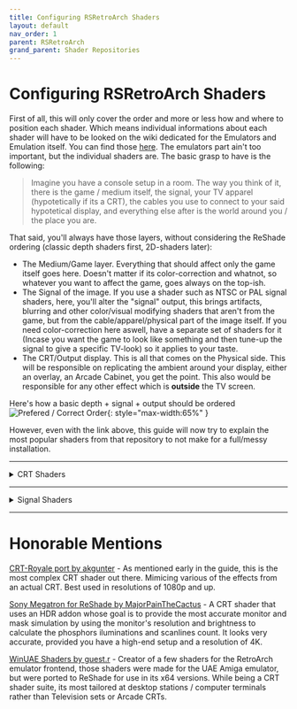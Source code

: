 ```yaml
---
title: Configuring RSRetroArch Shaders
layout: default
nav_order: 1
parent: RSRetroArch
grand_parent: Shader Repositories
---
```


# Configuring RSRetroArch Shaders
First of all, this will only cover the order and more or less how and where to position each shader. Which means individual informations about each shader will have to be looked on the wiki dedicated for the Emulators and Emulation itself. You can find those [here](https://emulation.gametechwiki.com/index.php/Shaders_and_filters). The emulators part ain't too important, but the individual shaders are.
The basic grasp to have is the following: 

> Imagine you have a console setup in a room. The way you think of it, there is the game / medium itself, the signal, your TV apparel (hypotetically if its a CRT), the cables you use to connect to your said hypotetical display, and everything else after is the world around you / the place you are.

That said, you'll always have those layers, without considering the ReShade ordering (classic depth shaders first, 2D-shaders later):

 - The Medium/Game layer. Everything that should affect only the game itself goes here. Doesn't matter if its color-correction and whatnot, so whatever you want to affect the game, goes always on the top-ish.
 - The Signal of the image. If you use a shader such as NTSC or PAL signal shaders, here, you'll alter the "signal" output, this brings artifacts, blurring and other color/visual modifying shaders that aren't from the game, but from the cable/apparel/physical part of the image itself. If you need color-correction here aswell, have a separate set of shaders for it (Incase you want the game to look like something and then tune-up the signal to give a specific TV-look) so it applies to your taste.
 - The CRT/Output display. This is all that comes on the Physical side. This will be responsible on replicating the ambient around your display, either an overlay, an Arcade Cabinet, you get the point. This also would be responsible for any other effect which is **outside** the TV screen.

Here's how a basic depth + signal + output should be ordered
![Prefered / Correct Order](../images/configuring-rsretroarch-shaders/pref_order.png){: style="max-width:65%" }

However, even with the link above, this guide will now try to explain the most popular shaders from that repository to not make for a full/messy installation.

---

<details markdown="block" class="details-tree">
<summary>CRT Shaders</summary>

This section explains you some of the most used CRT-Shaders by preset makers and players. Describing more or less how they look and work.

---

<details markdown="block" class="details-tree">
<summary>CRT-Lottes</summary>

CRT-Lottes is a CRT shader made by Timothy Lottes (creator of FXAA) whose goal is to look convincing and not too heavy. It can simulate various types of CRTs and masks, with or without geometry distortions.

</details>

---

<details markdown="block" class="details-tree">
<summary>CRT-Potato</summary>

CRT-Potato comes with 2 variants: Cool and Warm. Its meant to mimic a Trinitron display. Using a Lookup Table for the masks, it is super lightweight, however it doesn't have any fancy or "interesting" features. Should be good for super-weak setups or mobile machines.

</details>

---

<details markdown="block" class="details-tree">
<summary>CRT-Hyllian</summary>
Hyllian's CRT shader aims to mimic an arcade display, but its also possible to mimic other domestic monitors and setups with it. Its a bit lighter than Lottes, but its also on the heavier side.

</details>

---

<details markdown="block" class="details-tree">
<summary>CRT-NewPixie</summary>
Made by Mattias Gustaffson, CRT-NewPixie is one of the most popular choices for CRT Shaders. Made for emulators such as FS-UAE, it balances looks with a convincing look without being super focused on the specifics of a CRT.

</details>

---

<details markdown="block" class="details-tree">
<summary>CRT-Royale</summary>
Even though its not located in this repository per-se, CRT-Royale is the most-advanced CRT shader so far, and because of that, its more ideal to use it on 4K displays. It has all of the features from a CRT including multiple mask types, scanline options, interlacing, bloom and halation, phosphor and beam offsets and so on.
With that said, its the heaviest CRT shader, but also the most accurate and "pretty" looking one. Its recommended to have a dedicated GPU post-2010 to run this shader at an acceptable framerate.
</details>

</details>

---

<details markdown="block" class="details-tree">
<summary>Signal Shaders</summary>

This section explains some of the signal shaders (NTSC and PAL) that are available in the repository, along with their quirks.

---

<details markdown="block" class="details-tree">
<summary>Artifact Colors</summary>
This Shader mimics the output of a Apple II NTSC connection. While not close to the TV ones, those are very good for people looking for the signal/dot crawl effect (also known as "rainbow" effect). Due to how much it blurs its also good for 2D game sprite blending.
</details>

---

<details markdown="block" class="details-tree">
<summary>NTSC RetroArch</summary>
This is a NTSC shader made by trogglemonkey for RetroArch. Its one of the most common used ones due to its speed and ease of usage. It comes both with a version that has Scanlines and one that doesn't for users which plan on using a different Scanline method or do not want / need it.
</details>

---

<details markdown="block" class="details-tree">
<summary>GTUv50</summary>
A somewhat advanced NTSC-signal shader which focuses a lot on the blurring part of the signal. With options for scanlines, connection type, how much TV lines the signal has and the signal frequency on each layer, this one is tailored for people looking to replicate more specific setups.
</details>

---

<details markdown="block" class="details-tree">
<summary>MAME NTSC</summary>
This Shader is the standard NTSC integration as found in the MAME emulator. Not much to change here. It has a bit of the dot-crawl / signal artifacts, but its a lot more tame in comparison with the other shaders.
</details>

---

<details markdown="block" class="details-tree">
<summary>R57-PAL</summary>
While being the only PAL shader here, its quite a realistic one. This mimics the output of a NES PAL connection. It works great with the majority of console visuals and might mimic well enough how European countries had their setups. It also has a lot of the famous "dot-crawl" effects and other signal anomalies.
</details>

</details>

---

# Honorable Mentions

[CRT-Royale port by akgunter](https://github.com/akgunter/crt-royale-reshade) - As mentioned early in the guide, this is the most complex CRT shader out there. Mimicing various of the effects from an actual CRT. Best used in resolutions of 1080p and up.

[Sony Megatron for ReShade by MajorPainTheCactus](https://github.com/MajorPainTheCactus/SonyMegatron-ReShade) - A CRT shader that uses an HDR addon whose goal is to provide the most accurate monitor and mask simulation by using the monitor's resolution and brightness to calculate the phosphors iluminations and scanlines count. It looks very accurate, provided you have a high-end setup and a resolution of 4K.

[WinUAE Shaders by guest.r](https://github.com/guestrr/WinUAE-Shaders/tree/master/ReshadeShaders) - Creator of a few shaders for the RetroArch emulator frontend, those shaders were made for the UAE Amiga emulator, but were ported to ReShade for use in its x64 versions. While being a CRT shader suite, its most tailored at desktop stations / computer terminals rather than Television sets or Arcade CRTs.
